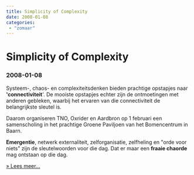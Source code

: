 ```yaml
---
title: Simplicity of Complexity
date: 2008-01-08
categories: 
 - "zomaar"
---
```


# Simplicity of Complexity
### 2008-01-08

Systeem-, chaos- en complexiteitsdenken bieden prachtige opstapjes naar **'connectiviteit**'. De mooiste opstapjes echter zijn de ontmoetingen met anderen gebleken, waarbij het ervaren van die connectiviteit de belangrijkste sleutel is.

Daarom organiseren TNO, Oxrider en Aardbron op 1 februari een samenscholing in het prachtige Groene Paviljoen van het Bomencentrum in Baarn.

**Emergentie**, netwerk externaliteit, zelforganisatie, zelfheling en "orde voor niets" zijn de sleutelwoorden voor die dag. Dat er maar een **fraaie chaorde** mag ontstaan op die dag.

[» Lees meer…](http://aardbron.nl/simplicity-of-complexity/)
